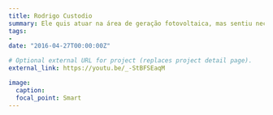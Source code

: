 ```yaml
---
title: Rodrigo Custodio
summary: Ele quis atuar na área de geração fotovoltaica, mas sentiu necessidade de estudar antes a eficiência energética, para agregar valor. O fato de ser um curso online, foi sensacional! 
tags:
- 
date: "2016-04-27T00:00:00Z"

# Optional external URL for project (replaces project detail page).
external_link: https://youtu.be/_-StBFSEaqM

image:
  caption: 
  focal_point: Smart
---
```

